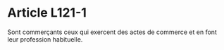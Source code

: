 # Article L121-1

Sont commerçants ceux qui exercent des actes de commerce et en font leur profession habituelle.